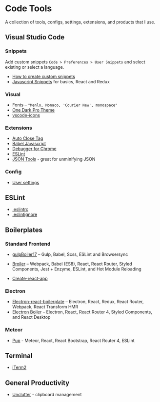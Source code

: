 # Code Tools

A collection of tools, configs, settings, extensions, and products that I use.

## Visual Studio Code

### Snippets

Add custom snippets `Code > Preferences > User Snippets` and select existing or select a language.
- [How to create custom snippets](https://code.visualstudio.com/docs/editor/userdefinedsnippets)
- [Javascript Snippets](https://github.com/mildrenben/code-tools/blob/master/vscode/javascript.json) for basics, React and Redux 

### Visual

- Fonts – `"Menlo, Monaco, 'Courier New', monospace"`
- [One Dark Pro Theme](https://marketplace.visualstudio.com/items?itemName=zhuangtongfa.Material-theme)
- [vscode-icons](https://marketplace.visualstudio.com/items?itemName=robertohuertasm.vscode-icons)

### Extensions

- [Auto Close Tag](https://marketplace.visualstudio.com/items?itemName=formulahendry.auto-close-tag)
- [Babel Javascript](https://marketplace.visualstudio.com/items?itemName=mgmcdermott.vscode-language-babel)
- [Debugger for Chrome](https://marketplace.visualstudio.com/items?itemName=msjsdiag.debugger-for-chrome)
- [ESLint](https://marketplace.visualstudio.com/items?itemName=dbaeumer.vscode-eslint)
- [JSON Tools](https://marketplace.visualstudio.com/items?itemName=eriklynd.json-tools) - great for unminifying JSON

### Config

- [User settings](https://github.com/mildrenben/code-tools/blob/master/vscode/usersettings.json)

## ESLint

- [.eslintrc](https://github.com/mildrenben/code-tools/blob/master/eslint/.eslintrc)
- [.eslintignore](https://github.com/mildrenben/code-tools/blob/master/eslint/.eslintignore)

## Boilerplates

### Standard Frontend
- [gulpBoiler17](https://github.com/mildrenben/gulpBoiler17) – Gulp, Babel, Scss, ESLint and Browsersync
- [Broiler](https://github.com/mildrenben/broiler) – Webpack, Babel (ES8), React, React Router, Styled Components, Jest + Enzyme, ESLint, and Hot Module Reloading

- [Create-react-app](https://github.com/facebook/create-react-app)

### Electron

- [Electron-react-boilerplate](https://github.com/chentsulin/electron-react-boilerplate) – Electron, React, Redux, React Router, Webpack, React Transform HMR
- [Electron Boiler](https://github.com/mildrenben/electron-boiler) – Electron, React, React Router 4, Styled Components, and React Desktop

### Meteor

- [Pup](https://cleverbeagle.com/pup/v1/introduction) - Meteor, React, React Bootstrap, React Router 4, ESLint

## Terminal

- [iTerm2](https://www.iterm2.com/version3.html)

## General Productivity

- [Unclutter](https://unclutterapp.com/) - clipboard management